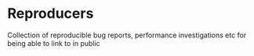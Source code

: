 # Reproducers
Collection of reproducible bug reports, performance investigations etc for being able to link to in public
